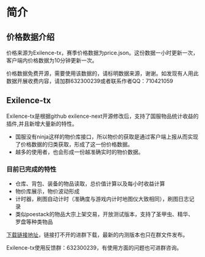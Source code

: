# 简介

## 价格数据介绍

价格来源为Exilence-tx，赛季价格数据为price.json。这份数据一小时更新一次，客户端内价格数据为10分钟更新一次。

价格数据免费开源，需要使用该数据的，请标明数据来源，谢谢。如发现有人用此数据开展收费内容，请加群632300239或者联系作者QQ：710421059

## Exilence-tx

Exilence-tx是根据github exilence-next开源修改后，支持了国服物品统计收益的插件,并且新增大量新的特性。

* 国服没有ninja这样的物价库接口，所以物价的获取是通过客户端上报从而实现了价格数据的归类获取，形成了这一份价格数据。
* 越多的使用者，也会形成一份越准确实时的物价数据。

### 目前已完成的特性

* 仓库、背包、装备的物品读取，总价值计算以及每小时收益计算
* 物价库展示，物价波动形成
* 计时器，刷图自动计时（准确度与游戏内计时地图仪大致相同），刷图日志记录
* 类似poestack的物品大宗上架交易，开放测试版本，支持了圣甲虫、精华、罗盘等种类物品

[下载链接地址](<https://pub-feb51ef2e03741399e6a3d2d09a07601.r2.dev/Exilence Next-Setup-Latest.exe>)，链接打不开的进群下载，最新的内测版本也只在群文件发布。

Exilence-tx使用反馈群：632300239，有使用方面的问题也可进群咨询。
